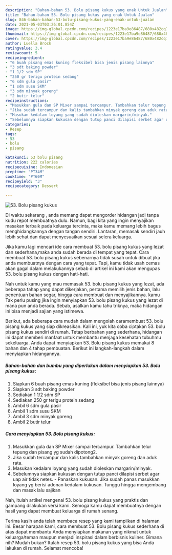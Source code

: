 ```yaml
---
description: "Bahan-bahan 53. Bolu pisang kukus yang enak Untuk Jualan"
title: "Bahan-bahan 53. Bolu pisang kukus yang enak Untuk Jualan"
slug: 846-bahan-bahan-53-bolu-pisang-kukus-yang-enak-untuk-jualan
date: 2021-05-03T03:26:01.854Z
image: https://img-global.cpcdn.com/recipes/1223e17ba9e86487/680x482cq70/53-bolu-pisang-kukus-foto-resep-utama.jpg
thumbnail: https://img-global.cpcdn.com/recipes/1223e17ba9e86487/680x482cq70/53-bolu-pisang-kukus-foto-resep-utama.jpg
cover: https://img-global.cpcdn.com/recipes/1223e17ba9e86487/680x482cq70/53-bolu-pisang-kukus-foto-resep-utama.jpg
author: Luella Brock
ratingvalue: 3.4
reviewcount: 5
recipeingredient:
- "6 buah pisang emas kuning fleksibel bisa jenis pisang lainnya"
- "3 sdt baking powder"
- "1 1/2 sdm SP"
- "250 gr terigu protein sedang"
- "6 sdm gula pasir"
- "1 sdm susu SKM"
- "3 sdm minyak goreng"
- "2 butir telur"
recipeinstructions:
- "Masukkan gula dan SP Mixer sampai tercampur. Tambahkan telur tepung dan pisang yg sudah dipotong2."
- "Jika sudah tercampur dan kalis tambahkan minyak goreng dan aduk rata."
- "Masukan kedalam loyang yang sudah dioleskan margarin/minyak."
- "Sebelumnya siapkan kukusan dengan tutup panci dilapisi serbet agar uap air tidak netes.  Panaskan kukusan. Jika sudah panas masukkan loyang yg berisi adonan kedalam kukusan. Tunggu hingga mengembang dan masak lalu sajikan"
categories:
- Resep
tags:
- 53
- bolu
- pisang

katakunci: 53 bolu pisang 
nutrition: 222 calories
recipecuisine: Indonesian
preptime: "PT34M"
cooktime: "PT60M"
recipeyield: "3"
recipecategory: Dessert

---
```



![53. Bolu pisang kukus](https://img-global.cpcdn.com/recipes/1223e17ba9e86487/680x482cq70/53-bolu-pisang-kukus-foto-resep-utama.jpg)

Di waktu  sekarang , anda memang dapat mengorder hidangan jadi tanpa kudu repot membuatnya dulu. Namun, bagi kita yang ingin menyajikan masakan terbaik pada keluarga tercinta, maka kamu memang lebih bagus menghidangkannya dengan tangan sendiri. Lantaran, memasak sendiri jauh lebih sehat dan dapat menyesuaikan sesuai selera keluarga.

Jika kamu lagi mencari ide cara membuat 53. bolu pisang kukus yang lezat dan sederhana,maka anda sudah berada di tempat yang tepat. Cara membuat 53. bolu pisang kukus  sebenarnya tidak susah untuk dibuat jika anda membuatnya dengan cara yang tepat. Tapi, kamu tidak usah cemas akan gagal dalam melakukannya 
sebab di artikel ini kami akan mengupas 53. bolu pisang kukus dengan hati-hati.  



Nah untuk kamu yang mau memasak 53. bolu pisang kukus yang lezat, ada beberapa tahap yang dapat dikerjakan, pertama memilih jenis bahan, lalu penentuan bahan segar, hingga cara membuat dan menyajikannya. kamu Tak perlu pusing jika ingin menyiapkan 53. bolu pisang kukus yang lezat di mana pun anda berada. Sebab, asalkan kamu  tahu triknya, maka hidangan ini bisa menjadi sajian yang istimewa.

Berikut, ada beberapa cara mudah dalam mengolah caramembuat 53. bolu pisang kukus yang siap dikreasikan. Kali ini, yuk kita coba ciptakan 53. bolu pisang kukus sendiri di rumah. Tetap berbahan yang sederhana, hidangan ini dapat memberi manfaat untuk membantu menjaga kesehatan tubuhmu sekeluarga. Anda dapat menyiapkan 53. Bolu pisang kukus memakai 8 bahan dan 4 tahap pembuatan. Berikut ini langkah-langkah dalam menyiapkan hidangannya.

<!--inarticleads1-->

##### Bahan-bahan dan bumbu yang diperlukan dalam menyiapkan 53. Bolu pisang kukus:

1. Siapkan 6 buah pisang emas kuning (fleksibel bisa jenis pisang lainnya)
1. Siapkan 3 sdt baking powder
1. Sediakan 1 1/2 sdm SP
1. Sediakan 250 gr terigu protein sedang
1. Ambil 6 sdm gula pasir
1. Ambil 1 sdm susu SKM
1. Ambil 3 sdm minyak goreng
1. Ambil 2 butir telur




<!--inarticleads2-->

##### Cara menyiapkan 53. Bolu pisang kukus:

1. Masukkan gula dan SP Mixer sampai tercampur. Tambahkan telur tepung dan pisang yg sudah dipotong2.
1. Jika sudah tercampur dan kalis tambahkan minyak goreng dan aduk rata.
1. Masukan kedalam loyang yang sudah dioleskan margarin/minyak.
1. Sebelumnya siapkan kukusan dengan tutup panci dilapisi serbet agar uap air tidak netes.  - Panaskan kukusan. Jika sudah panas masukkan loyang yg berisi adonan kedalam kukusan. Tunggu hingga mengembang dan masak lalu sajikan




Nah, itulah artikel mengenai  53. bolu pisang kukus  yang praktis dan gampang dilakukan versi kami. Semoga kamu dapat membuatnya dengan hasil yang dapat membuat keluarga di rumah senang. 

Terima kasih anda telah membaca resep yang kami tampilkan di halaman ini. Besar harapan kami, cara membuat  53. Bolu pisang kukus sederhana di atas dapat membantu Anda menyiapkan makanan yang nikmat untuk keluarga/teman maupun menjadi inspirasi dalam berbisnis kuliner. Gimana nih? Mudah bukan? Itulah resep 53. bolu pisang kukus yang bisa Anda lakukan di rumah. Selamat mencoba!

